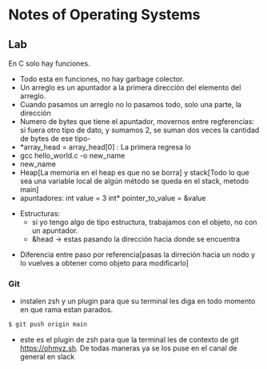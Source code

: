 # Notes of Operating Systems

## Lab

En C solo hay funciones.
- Todo esta en funciones, no hay garbage colector.
- Un arreglo es un apuntador a la primera dirección del elemento del arreglo. 
- Cuando pasamos un arreglo no lo pasamos todo, solo una parte, la dirección
- Numero de bytes que tiene el apuntador, movernos entre regferencias: si fuera otro tipo de dato, y sumamos 2, se suman dos veces la cantidad de bytes de ese tipo-
- *array_head = array_head[0] : La primera regresa lo 
- gcc hello_world.c -o new_name
- new_name
- Heap[La memoria en el heap es que no se borra] y stack[Todo lo que sea una variable local de algún método se queda en el stack, metodo main]
- apuntadores: 
int value = 3 
int* pointer_to_value = &value

* Estructuras:  
    - si yo tengo algo de tipo estructura, trabajamos con el objeto, no con un apuntador.
    - &head -> estas pasando la dirección hacia donde se encuentra
- Diferencia entre paso por referencia[pasas la dirreción hacia un nodo y lo vuelves a obtener como objeto para modificarlo]


### Git
* instalen zsh y un plugin para que su terminal les diga en todo momento en que rama estan parados.

```bash
$ git push origin main
```

* este es el plugin de zsh para que la terminal les de contexto de git https://ohmyz.sh. De todas maneras ya se los puse en el canal de general en slack 

